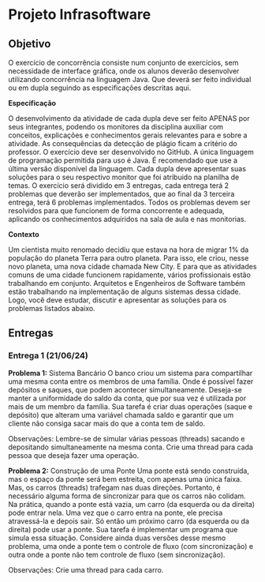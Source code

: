 # Projeto Infrasoftware

## Objetivo
O exercício de concorrência consiste num conjunto de exercícios, sem necessidade de interface gráfica, onde os alunos deverão desenvolver utilizando concorrência na linguagem Java. Que deverá ser feito individual ou em dupla seguindo as especificações descritas aqui. 

**Especificação**

O desenvolvimento da atividade de cada dupla deve ser feito APENAS por seus integrantes, podendo os monitores da disciplina auxiliar com conceitos, explicações e conhecimentos gerais relevantes para e sobre a atividade. As consequências da detecção de plágio ficam a critério do professor.
O exercício deve ser desenvolvido no GitHub. A única linguagem de programação permitida para uso é Java. É recomendado que use a última versão disponível da linguagem. 
Cada dupla deve apresentar suas soluções para o seu respectivo monitor que foi atribuido na planilha de temas. 
O exercício será dividido em 3 entregas, cada entrega terá 2 problemas que deverão ser implementados, que ao final da 3 terceira entrega, terá 6 problemas implementados. Todos os problemas devem ser resolvidos para que funcionem de forma concorrente e adequada, aplicando os conhecimentos adquiridos na sala de aula e nas monitorias.

**Contexto**

Um cientista muito renomado decidiu que estava na hora de migrar 1% da população do planeta Terra para outro planeta. Para isso, ele criou, nesse novo planeta, uma nova cidade chamada New City. E para que as atividades comuns de uma cidade funcionem rapidamente, vários profissionais estão trabalhando em conjunto. Arquitetos e Engenheiros de Software também estão trabalhando na implementação de alguns sistemas dessa cidade. Logo, você deve estudar, discutir e apresentar as soluções para os problemas listados abaixo.

## Entregas
### Entrega 1 (21/06/24)
**Problema 1:** Sistema Bancário
O banco criou um sistema para compartilhar uma mesma conta entre os membros de uma família. Onde é possível fazer depósitos e saques, que podem acontecer simultaneamente. Deseja-se manter a uniformidade do saldo da conta, que por sua vez é utilizada por mais de um membro da família. Sua tarefa é criar duas operações (saque e depósito) que alteram uma variável chamada saldo e garantir que um cliente não consiga sacar mais do que a conta tem de saldo. 

Observações:
Lembre-se de simular várias pessoas (threads) sacando e depositando simultaneamente na mesma conta.
Crie uma thread para cada pessoa que deseja fazer uma operação.

**Problema 2:** Construção de uma Ponte
Uma ponte está sendo construída, mas o espaço da ponte será bem estreita, com apenas uma única faixa. Mas, os carros (threads) trafegam nas duas direções. Portanto, é necessário alguma forma de sincronizar para que os carros não colidam. Na prática, quando a ponte está vazia, um carro (da esquerda ou da direita) pode entrar nela. Uma vez que o carro entra na ponte, ele precisa atravessá-la e depois sair. Só então um próximo carro (da esquerda ou da direita) pode usar a ponte. Sua tarefa é implementar um programa que simula essa situação. Considere ainda duas versões desse mesmo problema, uma onde a ponte tem o controle de fluxo (com sincronização) e outra onde a ponte não tem controle de fluxo (sem sincronização).

Observações:
Crie uma thread para cada carro.

